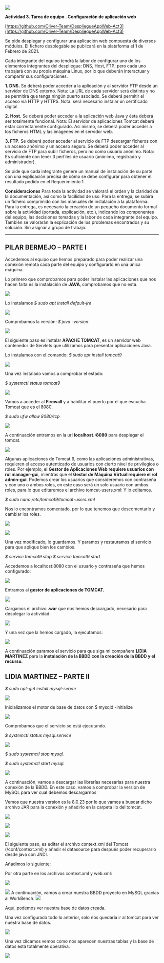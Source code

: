  
![](Imagen%201.png)

**Actividad 3. Tarea de equipo . Configuración de aplicación web**

[[https://github.com/Oliver-Team/DespliegueAppWeb-Act3](https://github.com/Oliver-Team/DespliegueAppWeb-Act3)
](#)

 
Se pide desplegar y configurar una aplicación web compuesta de diversos módulos. El fichero desplegable se publicará en la plataforma el 1 de Febrero de 2021.

Cada integrante del equipo tendrá la labor de configurar uno de los elementos integrantes del despliegue: DNS, Host, FTP; pero cada uno trabajará con su propia máquina Linux, por lo que deberán interactuar y compartir sus configuraciones.

**1.	DNS.** Se deberá poder acceder a la aplicación y al servidor FTP desde un servidor de DNS externo. Nota: La URL de cada servidor será distinta y no se permitirá que tenga ningún puerto asociado. Se deberá permitir el acceso vía HTTP y HTTPS. Nota: será necesario instalar un certificado digital.

**2.	Host.** Se deberá poder acceder a la aplicación web Java y ésta deberá ser totalmente funcional. Nota: El servidor de aplicaciones Tomcat deberá estar correctamente configurado. Así mismo, se deberá poder acceder a los ficheros HTML y las imágenes en el servidor web.

**3.	FTP.** Se deberá poder acceder al servicio de FTP descargar ficheros con un acceso anónimo y un acceso seguro. Se deberá poder acceder al servicio de FTP para subir ficheros, pero no como usuario anónimo. Nota: Es suficiente con tener 3 perfiles de usuario (anónimo, registrado y administrador).

Se pide que cada integrante genere un manual de instalación de su parte con una explicación precisa de cómo se debe configurar para obtener el resultado pedido en el Requerimiento 1.

**Consideraciones**
Para toda la actividad se valorará el orden y la claridad de la documentación, así como la facilidad de uso.
Para la entrega, se subirá un fichero comprimido con los manuales de instalación a la plataforma.
Para la entrega, es necesario la creación de un pequeño documento formal sobre la actividad (portada, explicación, etc.), indicando los componentes del equipo, las decisiones tomadas y la labor de cada integrante del equipo. También se valorarán la explicación de los problemas encontrados y su solución.
Sin asignar a grupo de trabajo.
____________________________________________________________

## PILAR BERMEJO – PARTE I

Accedemos al equipo que hemos preparado para poder realizar una conexión remota cada parte del equipo y configurarlo en una única máquina.

Lo primero que comprobamos para poder instalar las aplicaciones que nos hacen falta es la instalación de **JAVA**, comprobamos que no está.

![](Imagen%202.png)
 

Lo instalamos *$ sudo apt install default-jre*

![](Imagen%203.png)
 

Comprobamos la versión: *$ java -version*

![](Imagen%204.png) 

El siguiente paso es instalar **APACHE TOMCAT**, es un servidor web contenedor de Servlets que utilizamos para presentar aplicaciones Java.

Lo instalamos con el comando:  *$ sudo apt install tomcat9*

![](Imagen%205.png) 

Una vez instalado vamos a comprobar el estado:

*$ systemctl status tomcat9*

![](Imagen%206.png) 
 

Vamos a acceder al **Firewall** y a habilitar el puerto por el que escucha Tomcat que es el 8080.

*$ sudo ufw allow 8080/tcp*

![](Imagen%207.png)  

A continuación entramos en la url **localhost.:8080**  para desplegar el tomcat.

![](Imagen%208.png)  

Algunas aplicaciones de Tomcat 9, como las aplicaciones administrativas, requieren el acceso autenticado de usuarios con cierto nivel de privilegios o roles. Por ejemplo, el **Gestor de Aplicaciones Web requiere usuarios con rol manager-gui**, mientras que el **Gestor de Máquina Virtual requiere el rol admin-gui**. Podemos crear los usuarios que consideremos con contraseña y con uno o ambos roles, en este caso será un solo usuario con ambos roles, para lo que editaremos el archivo tomcat-users.xml: Y lo editamos.

*$ sudo nano /etc/tomcat9/tomcat-users.xml*

Nos lo encontramos comentado, por lo que tenemos que descomentarlo y cambiar los roles.

 
![](Imagen%209.png) 
 
![](Imagen%2010.png) 

Una vez modificado, lo guardamos. Y paramos y restauramos el servicio para que aplique bien los cambios.

*$ service tomcat9 stop* 
*$ service tomcat9 start*


Accedemos a localhost:8080 con el usuario y contraseña que hemos configurado:

![](Imagen%2011.png)  

Entramos al **gestor de aplicaciones de TOMCAT.**

 
![](Imagen%2012.png) 

Cargamos el archivo **.war** que nos hemos descargado, necesario para desplegar la actividad.

 
![](Imagen%2013.png) 

 
Y una vez que la hemos cargado, la ejecutamos:

![](Imagen%2014.png)  

A continuación paramos el servicio para que siga mi compañera **LIDIA MARTINEZ** para la **instalación de la BBDD con la creación de la BBDD y el recurso.**

## LIDIA MARTINEZ – PARTE II

*$ sudo apt-get install mysql-server*

![](Imagen%2015.png)  

Inicializamos el motor de base de datos con $ mysqld -initialize

![](Imagen%2016.png)  

Comprobamos que el servicio se está ejecutando.

*$ systemctl status mysql.service*

![](Imagen%2017.png)  

*$ sudo systemctl stop mysql.*

*$ sudo systemctl start mysql.*

![](Imagen%2018.png) 

A continuación, vamos a descargar las librerías necesarias para nuestra conexión de la BBDD. En este caso, vamos a comprobar la version de MySQL para ver cual debemos descargarnos. 

Vemos que nuestra version es la 8.0.23 por lo que vamos a buscar dicho archivo JAR para la conexión y añadirlo en la carpeta lib del tomcat.


![](Imagen%2019.png) 

![](Imagen%2020.png) 

![](Imagen%2021.png) 

El siguiente paso, es editar el archivo context.xml del Tomcat (/conf/context.xml) y añadir el datasource para después poder recuperarlo desde java con JNDI.

Añadimos lo siguiente:



Por otra parte en los archivos context.xml y web.xml:

![](Imagen%2022.png) 

![](Imagen%2023.png) 
A continuación, vamos a crear nuestra BBDD proyecto en MySQL gracias al WorkBench.
![](Imagen%2024.png) 

Aquí, podemos ver nuestra base de datos creada. 

Una vez configurado todo lo anterior, solo nos quedaría ir al tomcat para ver nuestra base de datos.

![](Imagen%2025.png)

Una vez clicamos vemos como nos aparecen nuestras tablas y la base de datos está totalmente operativa.

![](Imagen%2026.png)


